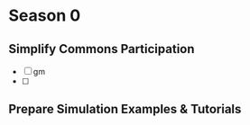 # Season 0
## Simplify Commons Participation
- [ ] gm
- [ ] 
## Prepare Simulation Examples & Tutorials
